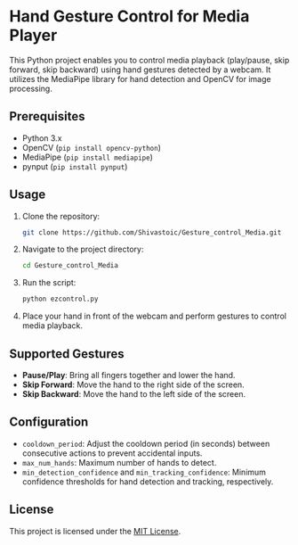 
# Hand Gesture Control for Media Player

This Python project enables you to control media playback (play/pause, skip forward, skip backward) using hand gestures detected by a webcam. It utilizes the MediaPipe library for hand detection and OpenCV for image processing.

## Prerequisites

- Python 3.x
- OpenCV (`pip install opencv-python`)
- MediaPipe (`pip install mediapipe`)
- pynput (`pip install pynput`)

## Usage

1. Clone the repository:

   ```bash
   git clone https://github.com/Shivastoic/Gesture_control_Media.git
   ```

2. Navigate to the project directory:

   ```bash
   cd Gesture_control_Media
   ```

3. Run the script:

   ```bash
   python ezcontrol.py
   ```

4. Place your hand in front of the webcam and perform gestures to control media playback.

## Supported Gestures

- **Pause/Play**: Bring all fingers together and lower the hand.
- **Skip Forward**: Move the hand to the right side of the screen.
- **Skip Backward**: Move the hand to the left side of the screen.

## Configuration

- `cooldown_period`: Adjust the cooldown period (in seconds) between consecutive actions to prevent accidental inputs.
- `max_num_hands`: Maximum number of hands to detect.
- `min_detection_confidence` and `min_tracking_confidence`: Minimum confidence thresholds for hand detection and tracking, respectively.

## License

This project is licensed under the [MIT License](LICENSE).

